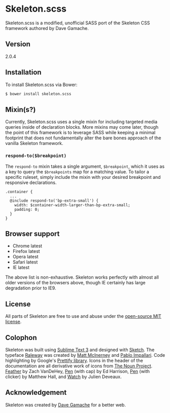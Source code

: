 # Skeleton.scss

Skeleton.scss is a modified, unofficial SASS port of the Skeleton CSS framework authored by Dave Gamache.


## Version

2.0.4


## Installation

To install Skeleton.scss via Bower:

```sh
$ bower install skeleton.scss
```


## Mixin(s?)

Currently, Skeleton.scss uses a single mixin for including targeted media queries inside of declaration blocks. More mixins may come later, though the point of this framework is to leverage SASS while keeping a minimal footprint that does not fundamentally alter the bare bones approach of the vanilla Skeleton framework.

### `respond-to($breakpoint)`
 The `respond-to` mixin takes a single argument, `$breakpoint`, which it uses as a key to query the `$breakpoints` map for a matching value. To tailor a specific ruleset, simply include the mixin with your desired breakpoint and responsive declarations.

    .container {
      ...
      @include respond-to('bp-extra-small') {
        width: $container-width-larger-than-bp-extra-small;
        padding: 0;
      }
    }


## Browser support

- Chrome latest
- Firefox latest
- Opera latest
- Safari latest
- IE latest

The above list is non-exhaustive. Skeleton works perfectly with almost all older versions of the browsers above, though IE certainly has large degradation prior to IE9.


## License

All parts of Skeleton are free to use and abuse under the [open-source MIT license](https://github.com/bradcliffe/skeleton.scss/blob/master/LICENSE.md).


## Colophon

Skeleton was built using [Sublime Text 3](http://www.sublimetext.com/3) and designed with [Sketch](http://bohemiancoding.com/sketch). The typeface [Raleway](http://www.google.com/fonts/specimen/Raleway) was created by [Matt McInerney](http://matt.cc/) and [Pablo Impallari](http://www.impallari.com/). Code highlighting by Google's [Prettify library](https://code.google.com/p/google-code-prettify/). Icons in the header of the documentation are all derivative work of icons from [The Noun Project](http://thenounproject.com). [Feather](http://thenounproject.com/term/feather/22073) by Zach VanDeHey, [Pen](http://thenounproject.com/term/pen/21163) (with cap) by Ed Harrison, [Pen](http://thenounproject.com/term/pen/32847) (with clicker) by Matthew Hall, and [Watch](http://thenounproject.com/term/watch/48015) by Julien Deveaux.


## Acknowledgement

Skeleton was created by [Dave Gamache](https://twitter.com/dhg) for a better web.
